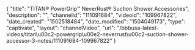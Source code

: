 {
    "title": "TITAN&reg; PowerGrip&trade; NeverRust&reg; Suction Shower Accessories",
    "description": "",
    "channelid": "111091684",
    "videoid": "109967822",
    "date_created": "1502518484",
    "date_modified": "1504049173",
    "type": "captivate",
    "layout": "channelVideo",
    "url": "\/bbbusa-latest-videos\/titan\u00c2-powergrip\u00e2-neverrust\u00c2-suction-shower-accessor-3-notes\/111091684-109967822"
}